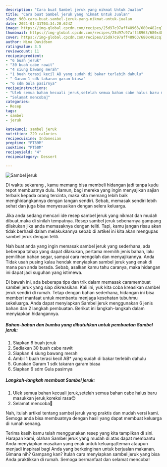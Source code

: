 ```yaml
---
description: "Cara buat Sambel jeruk yang nikmat Untuk Jualan"
title: "Cara buat Sambel jeruk yang nikmat Untuk Jualan"
slug: 960-cara-buat-sambel-jeruk-yang-nikmat-untuk-jualan
date: 2021-01-31T03:34:20.624Z
image: https://img-global.cpcdn.com/recipes/25d97c97aff48963/680x482cq70/sambel-jeruk-foto-resep-utama.jpg
thumbnail: https://img-global.cpcdn.com/recipes/25d97c97aff48963/680x482cq70/sambel-jeruk-foto-resep-utama.jpg
cover: https://img-global.cpcdn.com/recipes/25d97c97aff48963/680x482cq70/sambel-jeruk-foto-resep-utama.jpg
author: Nina Davidson
ratingvalue: 3.5
reviewcount: 11
recipeingredient:
- "6 buah jeruk"
- "30 buah cabe rawit"
- "4 siung bawang merah"
- "1 buah terasi kecil AB yang sudah di bakar terlebih dahulu"
- " Garam 1 sdk takaran garam biasa"
- "6 sdm Gula pasirnya"
recipeinstructions:
- "Ulek semua bahan kecuali jeruk,setelah semua bahan cabe halus baru masukkan jeruk,koreksi rasa😊"
- "Selamat mencoba🤗"
categories:
- Resep
tags:
- sambel
- jeruk

katakunci: sambel jeruk 
nutrition: 229 calories
recipecuisine: Indonesian
preptime: "PT39M"
cooktime: "PT50M"
recipeyield: "4"
recipecategory: Dessert

---
```



![Sambel jeruk](https://img-global.cpcdn.com/recipes/25d97c97aff48963/680x482cq70/sambel-jeruk-foto-resep-utama.jpg)

Di waktu  sekarang , kamu memang bisa membeli hidangan jadi tanpa kudu repot membuatnya dulu. Namun, bagi mereka yang ingin menyajikan sajian terbaik kepada orang tercinta, maka kita memang lebih baik menghidangkannya dengan tangan sendiri. Sebab, memasak sendiri lebih sehat dan juga bisa menyesuaikan dengan selera keluarga.

Jika anda sedang mencari ide resep sambel jeruk yang nikmat dan mudah dibuat,maka di sinilah tempatnya. Resep sambel jeruk  sebenarnya gampang dilakukan jika anda memasaknya dengan teliti. Tapi, kamu jangan risau akan tidak berhasil dalam melakukannya 
sebab di artikel ini kita akan mengupas sambel jeruk dengan teliti.  



Nah buat anda yang ingin memasak sambel jeruk yang sederhana, ada beberapa tahap yang dapat dilakukan, pertama memilih jenis bahan, lalu pemilihan bahan segar, sampai cara mengolah dan menyajikannya. Anda Tidak usah pusing kalau hendak menyiapkan sambel jeruk yang enak di mana pun anda berada. Sebab, asalkan kamu  tahu caranya, maka hidangan ini dapat jadi suguhan yang istimewa.

Di bawah ini, ada beberapa tips dan trik dalam memasak caramembuat sambel jeruk yang siap dikreasikan. Kali ini, yuk kita coba kreasikan sambel jeruk sendiri di rumah. Tetap dengan bahan sederhana, hidangan ini bisa memberi manfaat untuk membantu menjaga kesehatan tubuhmu sekeluarga. Anda dapat menyiapkan Sambel jeruk menggunakan 6 jenis bahan dan 2 langkah pembuatan. Berikut ini langkah-langkah dalam menyiapkan hidangannya.

<!--inarticleads1-->

##### Bahan-bahan dan bumbu yang dibutuhkan untuk pembuatan Sambel jeruk:

1. Siapkan 6 buah jeruk
1. Sediakan 30 buah cabe rawit
1. Siapkan 4 siung bawang merah
1. Ambil 1 buah terasi kecil AB* yang sudah di bakar terlebih dahulu
1. Gunakan  Garam 1 sdk takaran garam biasa
1. Siapkan 6 sdm Gula pasirnya




<!--inarticleads2-->

##### Langkah-langkah membuat Sambel jeruk:

1. Ulek semua bahan kecuali jeruk,setelah semua bahan cabe halus baru masukkan jeruk,koreksi rasa😊
1. Selamat mencoba🤗




Nah, itulah artikel tentang  sambel jeruk  yang praktis dan mudah versi kami. Semoga anda bisa membuatnya dengan hasil yang dapat membuat keluarga di rumah senang. 

Terima kasih kamu telah menggunakan resep yang kita tampilkan di sini. Harapan kami, olahan  Sambel jeruk yang mudah di atas dapat membantu Anda menyiapkan masakan yang enak untuk keluarga/teman ataupun menjadi inspirasi bagi Anda yang berkeinginan untuk berjualan makanan. Gimana nih? Gampang kan? Itulah cara menyiapkan sambel jeruk yang bisa Anda praktikkan di rumah. Semoga bermanfaat dan selamat mencoba!

